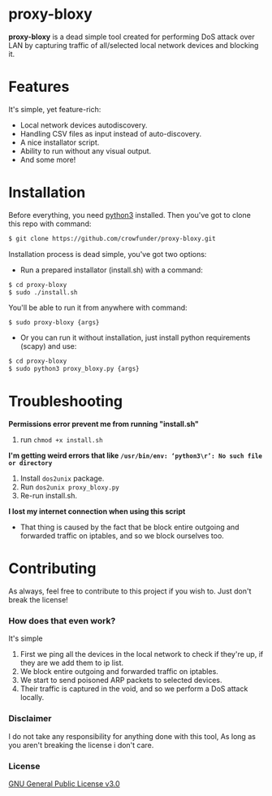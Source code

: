 # proxy-bloxy
**proxy-bloxy** is a dead simple tool created for performing DoS attack over LAN by capturing traffic of all/selected local network devices and blocking it.
# Features
It's simple, yet feature-rich:
- Local network devices autodiscovery.
- Handling CSV files as input instead of auto-discovery.
- A nice installator script.
- Ability to run without any visual output.
- And some more!

# Installation
Before everything, you need [python3](https://www.python.org/downloads/) installed.
Then you've got to clone this repo with command:
```sh
$ git clone https://github.com/crowfunder/proxy-bloxy.git
```
Installation process is dead simple, you've got two options:
- Run a prepared installator (install.sh) with a command:
```sh
$ cd proxy-bloxy
$ sudo ./install.sh
```
You'll be able to run it from anywhere with command:
```
$ sudo proxy-bloxy {args}
```
- Or you can run it without installation, just install python requirements (scapy) and use:
```sh
$ cd proxy-bloxy
$ sudo python3 proxy_bloxy.py {args}
```


# Troubleshooting

**Permissions error prevent me from running "install.sh"**
1. run `chmod +x install.sh`

**I'm getting weird errors that like `/usr/bin/env: ‘python3\r’: No such file or directory`**
1. Install `dos2unix` package. 
2. Run `dos2unix proxy_bloxy.py`
3. Re-run install.sh.

**I lost my internet connection when using this script**
- That thing is caused by the fact that be block entire outgoing and forwarded traffic on iptables, and so we block ourselves too.

# Contributing
As always, feel free to contribute to this project if you wish to. Just don't break the license!
### How does that even work?
It's simple
1) First we ping all the devices in the local network to check if they're up, if they are we add them to ip list.
2) We block entire outgoing and forwarded traffic on iptables.
3) We start to send poisoned ARP packets to selected devices.
4) Their traffic is captured in the void, and so we perform a DoS attack locally.

### Disclaimer
I do not take any responsibility for anything done with this tool, As long as you aren't breaking the license i don't care.
### License
[GNU General Public License v3.0](https://github.com/Crowfunder/proxy-bloxy/blob/master/LICENSE)


